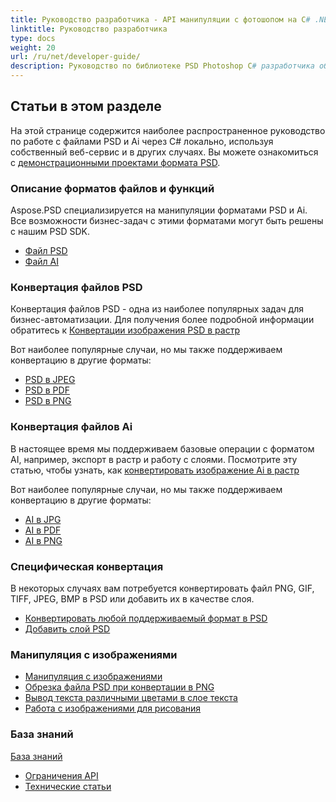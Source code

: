 ```yaml
---
title: Руководство разработчика - API манипуляции с фотошопом на C# .NET
linktitle: Руководство разработчика
type: docs
weight: 20
url: /ru/net/developer-guide/
description: Руководство по библиотеке PSD Photoshop C# разработчика объясняет, как использовать C# для работы с файлами PSD и Ai локально, через ваш собственный веб-сервис или в других случаях.
---
```


## **Статьи в этом разделе**
На этой странице содержится наиболее распространенное руководство по работе с файлами PSD и Ai через C# локально, используя собственный веб-сервис и в других случаях. Вы можете ознакомиться с [демонстрационными проектами формата PSD](/ru/psd/net/showcases/).

### **Описание форматов файлов и функций**
Aspose.PSD специализируется на манипуляции форматами PSD и Ai. Все возможности бизнес-задач с этими форматами могут быть решены с нашим PSD SDK.

- [Файл PSD](/ru/psd/net/psd-file/)
- [Файл AI](/ru/psd/net/ai-adobe-illustrator-format/)

### **Конвертация файлов PSD**
Конвертация файлов PSD - одна из наиболее популярных задач для бизнес-автоматизации. Для получения более подробной информации обратитесь к [Конвертации изображения PSD в растр](/ru/psd/net/converting-psd-image-to-raster-format/)

Вот наиболее популярные случаи, но мы также поддерживаем конвертацию в другие форматы:

- [PSD в JPEG](/ru/psd/net/psd-to-jpg/) 
- [PSD в PDF](/ru/psd/net/psd-to-pdf/) 
- [PSD в PNG](/ru/psd/net/psd-to-png/) 

### **Конвертация файлов Ai**
В настоящее время мы поддерживаем базовые операции с форматом AI, например, экспорт в растр и работу с слоями. Посмотрите эту статью, чтобы узнать, как [конвертировать изображение Ai в растр](/ru/psd/net/converting-ai-image-to-raster-format/)

Вот наиболее популярные случаи, но мы также поддерживаем конвертацию в другие форматы:

- [AI в JPG](/ru/psd/net/ai-to-jpg/) 
- [AI в PDF](/ru/psd/net/ai-to-pdf/) 
- [AI в PNG](/ru/psd/net/ai-to-png/)

### **Специфическая конвертация**
В некоторых случаях вам потребуется конвертировать файл PNG, GIF, TIFF, JPEG, BMP в PSD или добавить их в качестве слоя.

- [Конвертировать любой поддерживаемый формат в PSD](/ru/psd/net/convert-image-to-psd-format/)
- [Добавить слой PSD](/ru/psd/net/add-layer-to-psd/)

### **Манипуляция с изображениями**
- [Манипуляция с изображениями](/ru/psd/net/manipulating-images/)
- [Обрезка файла PSD при конвертации в PNG](/ru/psd/net/cropping-psd-file-while-converting-to-png/)
- [Вывод текста различными цветами в слое текста](/ru/psd/net/working-with-drawing-images/)
- [Работа с изображениями для рисования](/ru/psd/net/working-with-drawing-images/) 

### **База знаний**
[База знаний](/ru/psd/net/knowledge-base/) 

- [Ограничения API](/ru/psd/net/api-limitations/) 
- [Технические статьи](/ru/psd/net/technical-articles/) 

